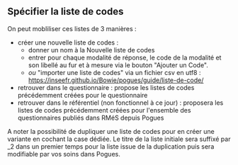 ## Spécifier la liste de codes

On peut mobliliser ces listes de 3 manières  :

- créer une nouvelle liste de codes :
  - donner un nom à la Nouvelle liste de codes
  - entrer pour chaque modalité de réponse, le code de la modalité et son libellé au fur et à mesure via le bouton "Ajouter un Code".
  - *ou* "importer une liste de codes" via un fichier csv en utf8 :  <https://inseefr.github.io/Bowie/pogues/guide/liste-de-code/>
- retrouver dans le questionnaire : propose les listes de codes précédemment créées pour le questionnaire
- retrouver dans le référentiel (non fonctionnel à ce jour) : proposera les listes de codes précédemment créées pour l'ensemble des questionnaires publiés dans RMéS depuis Pogues

A noter la possibilité de dupliquer une liste de codes pour en créer une variante en cochant la case dédiée. Le titre de la liste initiale sera suffixé par _2 dans un premier temps pour la liste issue de la duplication puis sera modifiable par vos soins dans Pogues.
